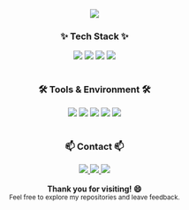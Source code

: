 <!-- 타이틀 부분 -->
<div align="center">
  <!-- 필요하신 이미지를 원하시면 아래 src에 수정해서 넣으세요 -->
  <img src="https://github.com/oka1313/oka1313/assets/101691440/92118a53-c5b6-40bc-b130-bf8c398d7b51" />
</div>

<h3 align="center">✨ Tech Stack ✨</h3>
<div align="center">
  <!-- Python -->
  <img src="https://img.shields.io/badge/Python-3776AB?style=for-the-badge&logo=python&logoColor=white" />
  <!-- PyTorch -->
  <img src="https://img.shields.io/badge/PyTorch-EE4C2C?style=for-the-badge&logo=PyTorch&logoColor=white" />
  <!-- TensorFlow -->
  <img src="https://img.shields.io/badge/TensorFlow-FF6F00?style=for-the-badge&logo=TensorFlow&logoColor=white" />
  <!-- Keras -->
  <img src="https://img.shields.io/badge/Keras-D00000?style=for-the-badge&logo=Keras&logoColor=white" />
</div>

<br />

<h3 align="center">🛠 Tools & Environment 🛠</h3>
<div align="center">
  <!-- VSCode -->
  <img src="https://img.shields.io/badge/VS%20Code-007ACC?style=for-the-badge&logo=VisualStudioCode&logoColor=white" />
  <!-- Anaconda -->
  <img src="https://img.shields.io/badge/Anaconda-44A833?style=for-the-badge&logo=Anaconda&logoColor=white" />
  <!-- Jupyter Notebook -->
  <img src="https://img.shields.io/badge/Jupyter-F37626?style=for-the-badge&logo=Jupyter&logoColor=white" />
  <!-- Google Colab -->
  <img src="https://img.shields.io/badge/Google%20Colab-F9AB00?style=for-the-badge&logo=googlecolab&logoColor=white" />
  <!-- Docker -->
  <img src="https://img.shields.io/badge/Docker-2496ED?style=for-the-badge&logo=Docker&logoColor=white" />
</div>

<br />

<h3 align="center">📫 Contact 📫</h3>
<div align="center">
  <!-- Velog -->
  <a href="https://velog.io/@khko99/posts" target="_blank">
    <img src="https://img.shields.io/badge/Velog-20C997?style=for-the-badge&logo=Velog&logoColor=white" />
  </a>
  <!-- Hugging Face -->
  <a href="https://huggingface.co/khko99" target="_blank">
    <img src="https://img.shields.io/badge/Hugging%20Face-FFD21F?style=for-the-badge&logo=huggingface&logoColor=white" />
  </a>
  <!-- Email -->
  <a href="mailto:khko99@inha.edu">
    <img src="https://img.shields.io/badge/Mail-D14836?style=for-the-badge&logo=gmail&logoColor=white" />
  </a>
</div>

<br />

<div align="center">
  <strong>Thank you for visiting! 😄</strong>
  <br />
  <sub>Feel free to explore my repositories and leave feedback.</sub>
</div>

